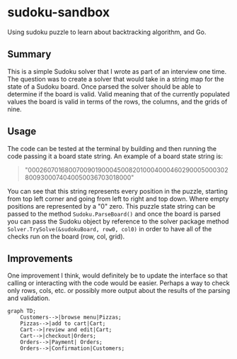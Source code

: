 # sudoku-sandbox
Using sudoku puzzle to learn about backtracking algorithm, and Go.


## Summary
This is a simple Sudoku solver that I wrote as part of an interview one time.  The question was to create a solver 
that would take in a string map for the state of a Sudoku board. Once parsed the solver should be able to determine
if the board is valid. Valid meaning that of the currently populated values the board is valid in terms of the rows,
the columns, and the grids of nine.

## Usage
The code can be tested at the terminal by building and then running the code passing it a board state string. An 
example of a board state string is:

> "000260701680070090190004500820100040004602900050003028009300074040050036703018000"

You can see that this string represents every position in the puzzle, starting from top left corner and going
from left to right and top down. Where empty positions are represented by a "0" zero. This puzzle state string
can be passed to the method `Sudoku.ParseBoard()` and once the board is parsed you can pass the Sudoku object 
by reference to the solver package method `Solver.TrySolve(&sudokuBoard, row0, col0)` in order to have all of
the checks run on the board (row, col, grid).

## Improvements
One improvement I think, would definitely be to update the interface so that calling or interacting with the code 
would be easier. Perhaps a way to check only rows, cols, etc. or possibly more output about the results of the parsing
and validation.

```mermaid
graph TD;
    Customers-->|browse menu|Pizzas;
    Pizzas-->|add to cart|Cart;
    Cart-->|review and edit|Cart;
    Cart-->|checkout|Orders;
    Orders-->|Payment| Orders;
    Orders-->|Confirmation|Customers;
```
